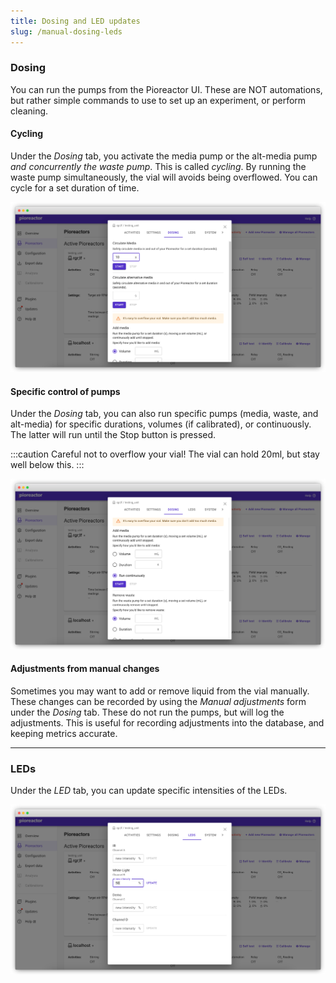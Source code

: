 ```yaml
---
title: Dosing and LED updates
slug: /manual-dosing-leds
---
```




### Dosing

You can run the pumps from the Pioreactor UI. These are NOT automations, but rather simple commands to use to set up an experiment, or perform cleaning.

#### Cycling

Under the _Dosing_ tab, you activate the media pump or the alt-media pump _and concurrently the waste pump_. This is called _cycling_. By running the waste pump simultaneously, the vial will avoids being overflowed. You can cycle for a set duration of time.

![UI showing how to cycle media.](/img/user-guide/cycle_media.png)

#### Specific control of pumps

Under the _Dosing_ tab, you can also run specific pumps (media, waste, and alt-media) for specific durations, volumes (if calibrated), or continuously. The latter will run until the Stop button is pressed.

:::caution
Careful not to overflow your vial! The vial can hold 20ml, but stay well below this.
:::

![UI showing how to add media.](/img/user-guide/add_media.png)

#### Adjustments from manual changes

Sometimes you may want to add or remove liquid from the vial manually. These changes can be recorded by using the _Manual adjustments_ form under the _Dosing_ tab. These do not run the pumps, but will log the adjustments. This is useful for recording adjustments into the database, and keeping metrics accurate.

----


### LEDs

Under the _LED_ tab, you can update specific intensities of the LEDs.

![UI showing how to change LEDs.](/img/user-guide/change_leds.png)